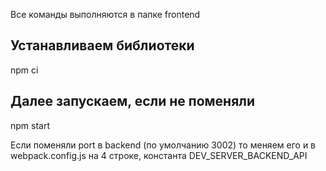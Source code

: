 Все команды выполняются в папке frontend

## Устанавливаем библиотеки

npm ci

## Далее запускаем, если не поменяли

npm start

Если поменяли port в backend (по умолчанию 3002) то меняем его и в webpack.config.js на 4 строке, константа DEV_SERVER_BACKEND_API
